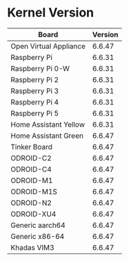 
# Kernel Version

| Board | Version |
|-------|---------|
| Open Virtual Appliance | 6.6.47 |
| Raspberry Pi | 6.6.31 |
| Raspberry Pi 0-W | 6.6.31 |
| Raspberry Pi 2 | 6.6.31 |
| Raspberry Pi 3 | 6.6.31 |
| Raspberry Pi 4 | 6.6.31 |
| Raspberry Pi 5 | 6.6.31 |
| Home Assistant Yellow | 6.6.31 |
| Home Assistant Green | 6.6.47 |
| Tinker Board | 6.6.47 |
| ODROID-C2 | 6.6.47 |
| ODROID-C4 | 6.6.47 |
| ODROID-M1 | 6.6.47 |
| ODROID-M1S | 6.6.47 |
| ODROID-N2 | 6.6.47 |
| ODROID-XU4 | 6.6.47 |
| Generic aarch64 | 6.6.47 |
| Generic x86-64 | 6.6.47 |
| Khadas VIM3 | 6.6.47 |
